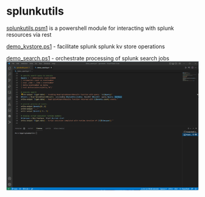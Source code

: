 # splunkutils
[splunkutils.psm1](https://github.com/dstaulcu/splunkutils/blob/main/splunkutils.psm1/) is a powershell module for interacting with splunk resources via rest

[demo_kvstore.ps1](https://github.com/dstaulcu/splunkutils/blob/main/demo_kvstore.ps1/) - facilitate splunk splunk kv store operations

[demo_search.ps1](https://github.com/dstaulcu/splunkutils/blob/main/demo_search.ps1/) - orchestrate processing of splunk search jobs
![alt tag](https://github.com/dstaulcu/splunkutils/blob/main/img/demo_search.gif)

